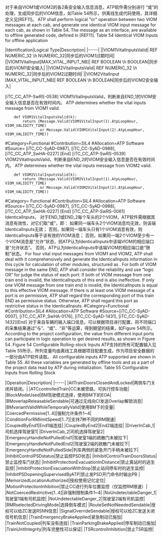 ﻿
对于来自VIOM1或VIOM2的各2条安全输入信息消息，ATP软件需分别进行 “或”的处理，生成同步后的VIOM信息，如Table 54所示，供离线生成代码使用，其详细定义见[REF11]。
ATP shall perform logical "or" operation between two VIOM messages at each cab, and generate one identical VIOM input message for each cab, as shown in Table 54. The message as an interface, are available to offline generated code, defined in [REF11].
Table 54 Identical VIOM Inputs for offline application

|Identification|Logical Type|Description|
|-----|
||VIOM1VitalInputsValid| REF NUMERIC_32 \h NUMERIC_32|同步后的VIOM1过期时间|
||VIOM1VitalInput[MAX_VITAL_INPUT_NB]| REF BOOLEAN \h BOOLEAN|同步后的VIOM1安全输入|
||VIOM2VitalInputsValid| REF NUMERIC_32 \h NUMERIC_32|同步后的VIOM2过期时间|
||VIOM2VitalInput [MAX_VITAL_INPUT_NB]| REF BOOLEAN \h BOOLEAN|同步后的VIOM2安全输入|

[iTC_CC_ATP-SwRS-0538]
VIOM1VitalInputsValid，判断来自END_1的VIOM安全输入信息是否在有效时间内。
ATP determines whether the vital inputs message from VIOM1 valid.
```
	def VIOM1VitalInputsValid(k):
	    return (Message.Valid(VIOM1VitalInput(1).AtpLoopHour, VIOM_VALIDITY_TIME)
	            or Message.Valid(VIOM1VitalInput(2).AtpLoopHour, VIOM_VALIDITY_TIME))
```
\#Category=Functional
\#Contribution=SIL4
\#Allocation=ATP Software
\#Source= [iTC_CC-SyAD-0987], [iTC_CC-SyAD-0988], [iTC_CC_ATP_SwHA-0227]
[End]
[iTC_CC_ATP-SwRS-0539]
VIOM2VitalInputsValid，判断来自END_2的VIOM安全输入信息是否在有效时间内。
ATP determines whether the vital inputs message from VIOM2 valid.
```
	def VIOM2VitalInputsValid(k):
	    return (Message.Valid(VIOM2VitalInput(1).AtpLoopHour, VIOM_VALIDITY_TIME)
	            or Message.Valid(VIOM2VitalInput(2).AtpLoopHour, VIOM_VALIDITY_TIME))
```
\#Category= Functional
\#Contribution=SIL4
\#Allocation=ATP Software
\#Source= [iTC_CC-SyAD-0987], [iTC_CC-SyAD-0988], [iTC_CC_ATP_SwHA-0227]
[End]
[iTC_CC_ATP-SwRS-0061]
IdenticalInputs， 对于END_1或END_2每个车头的2个VIOM，ATP软件需根据其消息有效性，对它们取“或”，即：
如果同一端车头2个VIOM消息均无效，则该端IdenticalInputs无效；
否则，如果同一端车头只有1个VIOM消息有效，则IdenticalInputs等于该有效的VIOM消息；
否则，如果同一端2个VIOM至少有一个VIOM消息是“允许”状态，则ATP认为IdenticalInputs中该端VIOM的相应端口是“允许状态”。
否则，ATP认为IdenticalInputs中该端VIOM的相应端口是“限制”状态。
For four vital input messages from VIOM1 and VIOM2, ATP shall deal with it comprehensively and generate the IdenticalInputs information in this cycle for calculation of other modules, structured as . For both of VIOM message in the same END, ATP shall consider the reliability and use “logic OR” for judge the status of each port:
If both of VIOM message from one train end is invalid, the IdenticalInputs of this end is also ineffective. 
If only one VIOM message from one train end is invalid, the IdenticalInputs is equal to this effective VIOM message.
If there is at least one VIOM message of a port is on permissive, ATP shall regard the corresponding port of this train END as permissive status. 
Otherwise, ATP shall regard this port as restrictive status in the IdenticalInputs.
\#Category=Functional
\#Contribution=SIL4
\#Allocation=ATP Software
\#Source=[iTC_CC-SyAD-0007], [iTC_CC_ATP_SwHA-0176],
 [iTC_CC-SyAD-1431], [iTC_CC-SyAD-1432][End]
对于来自车辆的输入端口信息，可以根据项目进行配置，将不同端口的采集结果通过“与”、“或”、“非”等运算，得到期望的结果，如Figure 54所示。
According to the project configuration, the value from different input ports can participate in logic operation to get desired results, as shown in Figure 54.
Figure 54 Configurable Rolling-stock Inputs
ATP支持的所有可配置输入见Table 55所示，所列变量均由离线工具根据项目配置生成，作为项目安全数据的一部分由ATP软件读取。
All configurable inputs ATP supported are shown in Table 55. All these variables are generated by offline tools and as a part of the project data read by ATP during initialization.
Table 55 Configurable Inputs from Rolling Stock

|Operation|Description|
|-----|
|AllTrainDoorsClosedAndLocked|两侧车门关闭并锁闭。|
|ATCcontrolledTrain|CC未被旁路，可执行控车功能|
|BlockModeUsed|BM驾驶模式选择，使用BM下的EOA|
|BMoverlapReleasableSendable|可通过无线向CI发送Overlap解锁消息|
|BMvariantValidWhileTemporallyValid|使用BM下的变量|
|CoercedPermissive[1..4]|强制允许条件1~4|
|ConditionForRMlimitSpeed[1..7]|支持7种不同的RM限速|
|CoupledByEnd1|End1端连挂|
|CoupledByEnd2|End2端连挂|
|DriverInCab_1|司机选择驾驶室1|
|DriverInCab_2|司机选择驾驶室2|
|EmergencyHandleNotPulledEnd1|驾驶室1端的疏散门未被拉下|
|EmergencyHandleNotPulledEnd2|驾驶室2端的疏散门未被拉下|
|EmergencyHandleNotPulledSide|列车两侧的紧急开门手柄未被拉下|
|InhibitControlPSDstatus|禁止监控PSD状态|
|InhibitControlTrainDoorsStatus|禁止监控车门状态|
|InhibitProtectionEvacuationInDistance|禁止离站时的逃生监控|
|InhibitProtectionEvacuationWithStop|禁止站间停车时的逃生监控|
|InhibitPSDopeningSupervisedByATP|禁止发PSD开门命令时输出PB |
|MemorizedLocationAuthorized|授权使用记忆定位|
|MotionProtectionInhibition|禁止CC进行列车位置监控（仅监控RM限速）|
|NotCoercedRestrictive[1..4]|非强制限制条件1~4|
|NoUndetectableDanger_1|驾驶室1端有司机监控|
|NoUndetectableDanger_2|驾驶室2端有司机监控|
|RMRselectedDrivingMode|选择倒车模式|
|RouteSetNotNeededSendable|授权可以给ZC发送RSNN信息|
|SignalOverrideSendable|授权可以给ZC发送关闭信号机信息|
|TrainEmergencyBrakeApplied|紧急制动已施加|
|TrainNotCoupled|列车没有连挂|
|TrainParkingBrakeApplied|停车制动已施加|
|TrainUnitIntegrity|列车完整性可以保证|
|TSRcontrolInhibition|禁止TSR监控|

